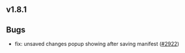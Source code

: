 ## v1.8.1


## Bugs
- fix: unsaved changes popup showing after saving manifest ([#2922](https://github.com/devtron-labs/dashboard/pull/2922))



